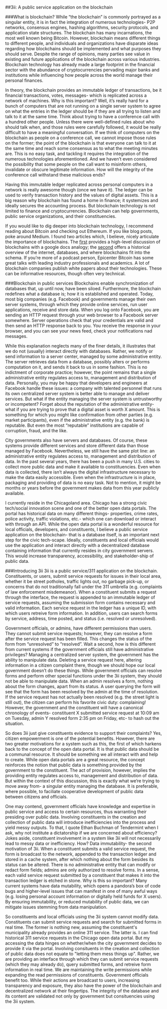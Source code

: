 ##3ii: A public service application on the blockchain

###What is blockchain?
While “the blockchain” is commonly portrayed as a singular entity, it is in fact the integration of numerous technologies- P2P networks, consensus engines, hashing algorithms, security protocols, and application state structures. The blockchain has many incarnations, the most well known being Bitcoin. However, blockchain means different things to different people, and individuals and organizations have disparate ideas regarding how blockchains should be implemented and what purposes they should serve. Despite the range of opinions, many parties see value in existing and future applications of the blockchain across various industries. Blockchain technology has already made a large footprint in the financial sector with the abundance of cryptocurrencies pervading major banks and institutions while influencing how people across the world manage their personal finances. 

In theory, the blockchain provides an immutable ledger of transactions, be it financial transactions, votes, messages- which is replicated across a network of machines. Why is this important? Well, it’s really hard for a bunch of computers that are not running on a single server system to agree on what the entries in the ledger should be if they are all trying to listen and talk to it at the same time. Think about trying to have a conference call with a hundred other people. Unless there were well-defined rules about who should talk when, and those rules were carefully followed, it would be really difficult to have a meaningful conversation. If we think of computers on the blockchain as people on a conference call, we cannot impose those rules on the former; the point of the blockchain is that everyone can talk to it at the same time and reach some consensus as to what the meeting minutes are. This is no easy task, and tackling it requires the integration of the numerous technologies aforementioned. And we haven’t even considered the possibility that some people on the call want to misinform others, invalidate or obscure legitimate information. How will the integrity of the conference call withstand these malicious ends?

Having this immutable ledger replicated across personal computers in a network is really awesome though (once we have it). The ledger can be used to verify transaction history and the values of digital assets. This is a big reason why blockchain has found a home in finance; it systemizes and ideally secures the accounting process. But blockchain technology is not limited to finance and cryptocurrencies. Blockchain can help governments, public service organizations, and their constituencies.

If you would like to dig deeper into blockchain technology, I recommend reading about Bitcoin and checking out Ethereum. If you like blog posts, poke around Medium. I found two articles which, I believe, nicely articulate the importance of blockchains. The [first](https://medium.com/@wmougayar/explaining-the-blockchain-via-a-google-docs-analogy-56326b1bbe58#.cc31fdupy) provides a high-level discussion of blockchains with a google docs analogy; the [second](https://medium.com/@ConsenSys/programmable-blockchains-in-context-ethereum-s-future-cd8451eb421e#.n10mf920z) offers a historical overview of the internet, databases, and where blockchains fit into the schema. If you’re more of a podcast person, Epicenter Bitcoin has some great talks with leading industry professionals and academics. A lot of blockchain companies publish white papers about their technologies. These can be informative resources, though often very technical.

###Blockchain in public services
Blockchains enable synchronization of databases that, up until now, have been siloed. Furthermore, the blockchain redefines what a database is; how it is established and operated. Today, most big companies (e.g. Facebook) and governments manage their own server systems, through which they provide online services, run user applications, receive and store data. When you log onto Facebook, you are sending an HTTP request through your web browser to a Facebook server somewhere. Server operations check that your credentials are valid and then send an HTTP response back to you. You receive the response in your browser, and you can see your news feed, check your notifications nad messages.

While this explanation neglects many of the finer details, it illustrates that we do not (usually) interact directly with databases. Rather, we notify or send information to a server center, managed by some administrative entity. The server retrieves data from a database, possibly alters or performs computation on it, and sends it back to us in some fashion. This is no indictment of corporate practice; however, the point remains that a single administrative entity regulates access to, management and distribution of data. Personally, you may be happy that developers and engineers at Facebook handle these issues: a company with talented personnel that runs its own centralized server system is better able to manage and deliver services. But what if the entity managing the server system is untrustworthy or incompetent? Forget about the reputation of the administrative entity- what if you are trying to prove that a digital asset is worth X amount. This is something for which you might like confirmation from other parties (e.g. market participants), even if the administrative entity (e.g. the bank) is reputable. But even the most “reputable” institutions are capable of corruption, fraud, and the like.

City governments also have servers and databases. Of course, these systems provide different services and store different data than those managed by Facebook. Nevertheless, we still have the same plot line: an administrative entity regulates access to, management and distribution of data. In the past several years, there has been a push in many U.S. cities to collect more public data and make it available to constituencies. Even when data is collected, there isn’t always the digital infrastructure necessary to make the data easily accessible. Even when the infrastructure is in place, packaging and providing of data is no easy task. Not to mention, it might be months or years before the government makes data from this year publicly available. 

I currently reside in the Chicagoland area. Chicago has a strong civic tech/social innovation scene and one of the better open data portals. The portal has historical data on many different things- properties, crime rates, police activity, traffic violations, etc.- which one can download or interact with through an API. While the open data portal is a wonderful resource for local officials, developers, and constituents, I believe a public service application on the blockchain- that is a database itself, is an important next step for the civic tech-scape. Ideally, constituents and local officials would use the application and interact directly with a decentralized database containing information that currently resides in city government servers. This would increase transparency, accessibility, and stakeholder-ship of public data.

###Introducing 3ii
3ii is a public service/311 application on the blockchain. Constituents, or users, submit service requests for issues in their local area, whether it be street potholes, traffic lights out, no garbage pick-up, or concerns that do not traditionally fall under the 311 umbrella (e.g. complaints of law enforcement misdemeanor). When a constituent submits a request through the interface, the request is appended to an immutable ledger of service requests, assuming the submission form contains necessary and valid information. Each service request in the ledger has a unique ID, with which users retreive form information. In addition, users can search forms by service, address, time posted, and status (i.e. resolved or unresolved). 

Government officials, or admins, have different permissions than users. They cannot submit service requests; however, they can resolve a form after the service request has been filled. This changes the status of the form from “unresolved” to “resolved”. Wait a second, how is this different from current systems if the government officials still have administrative privileges? Managing a centralized server system, the government has the ability to manipulate data. Deleting a service request here, altering information in a citizen complaint there, though we should hope our local government doesn’t do these things. While government officials can resolve forms and perform other special functions under the 3ii system, they should not be able to manipulate data. When an admin resolves a form, nothing about the form changes, apart from its status. A user querying the form will see that the form has been resolved by the admin at the time of resolution. If the service request has not actually been resolved  (e.g. the street light is still out), the citizen can perform his favorite civic duty: complaining! However, the government and the constituent will have a canonical chronology of events- constituent X submitted service request at 10:09 am on Tuesday, admin Y resolved form 2:35 pm on Friday, etc- to hash out the situation. 

So does 3ii just give constituents evidence to support their complaints? Yes, citizen empowerment is one of the potential benefits. However, there are two greater motivations for a system such as this, the first of which harkens back to the concept of the open data portal. It is that public data should be a communal resource. It should be something we all interact with and help to create. While open data portals are a great resource, the concept reinforces the notion that public data is something provided by the government to the constituent. The act of provision, however, implies the providing entity regulates access to, management and distribution of data. But within the context of this discussion, this is exactly what we’re trying to move away from- a singular entity managing the database. It is preferable, where possible, to faciliate cooperative development of public data between citizens and officials.

One may contend, government officials have knowledge and expertise in public service and access to certain resources, thus warranting their presiding over public data. Involving constituents in the creation and collection of public data will introduce inefficiencies into the process and yield messy outputs. To that, I quote Ethan Buchman of Tendermint when I ask, why not institute a dictatorship if we are concerned about efficiency? Jokes aside, constituent involvement in a system like 3ii will not necessarily lead to messy data or inefficiency. How? Data immutability- the second motivation of 3ii. When a constituent submits a valid service request, the form is broadcast to the network, appended to the transaction ledger and stored in a cache system, after which nothing about the form besides its status can be altered. There is no administrative entity that can modify or redact form fields; admins are only authorized to resolve forms. In a sense, each valid service request submitted by a constituent that makes it into the transaction ledger is etched in stone. Why is this so important? Many current systems have data mutability, which opens a pandora’s box of code bugs and higher-level issues that can manifest in one of many awful ways (e.g. losing personal account information or digitally held funds for X users). By ensuring immutability, or reduced mutability of public data, we can mitigate issues stemming from data manipulation. 

So constituents and local officials using the 3ii system cannot modify data. Constituents can submit service requests and search for submitted forms in real time. The former is nothing new, assuming the constituent's municipality already provides an online 311 service. The latter is. I can find historical 311 service requests in the Chicago open data portal. But my accessing the data hinges on whether/when the city government decides to provide it via the portal. Involving consituents in the creation and collection of public data does not equate to "letting them mess things up". Rather, we are providing an interface through which they can submit service requests (which they may already do), query submitted forms, and retreive form information in real time. We are maintaining the write permissions while expanding the read permissions of constituents. Government officials benefit too. While their actions are broadcast to users, increasing transparency and exposure, they also have the power of the blockchain and decentralized network at their fingertips. The integrity of the database and its content are validated not only by government but consituencies using the 3ii system.
